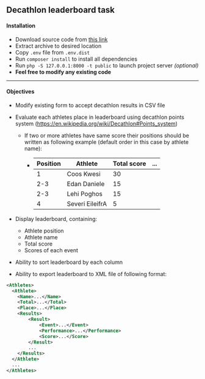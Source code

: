 ## Decathlon leaderboard task

#### Installation
 - Download source code from [this link](http://vikimedija.lt/developers-task/developers-task.zip)
 - Extract archive to desired location
 - Copy `.env` file from `.env.dist`
 - Run `composer install` to install all dependencies
 - Run `php -S 127.0.0.1:8000 -t public` to launch project server *(optional)*
 - **Feel free to modify any existing code**
 
 ---
 
#### Objectives
- Modify existing form to accept decathlon results in CSV file
- Evaluate each athletes place in leaderboard using decathlon points system  (https://en.wikipedia.org/wiki/Decathlon#Points_system)
  - If two or more athletes have same score their positions should be written as following example (default order in this case by athlete name):
    - | Position | Athlete         | Total score | ... |
      | -------- | --------------- | ----------- | --- |
      | 1        |  Coos Kwesi     | 30          ||
      | 2-3      |  Edan Daniele   | 15          ||
      | 2-3      |  Lehi Poghos    | 15          ||
      | 4        | Severi EileifrA | 5           ||
      
- Display leaderboard, containing:
  - Athlete position
  - Athlete name
  - Total score
  - Scores of each event
- Ability to sort leaderboard by each column  
- Ability to export leaderboard to XML file of following format:
```xml
<Athletes>
  <Athlete>
    <Name>...</Name>
    <Total>...</Total>
    <Place>...</Place>
    <Results>
        <Result>
            <Event>...</Event>
            <Performance>...</Performance>
            <Score>...</Score>
        </Result>
        ...
    </Results>
  </Athlete>
  ...
</Athletes>
```
